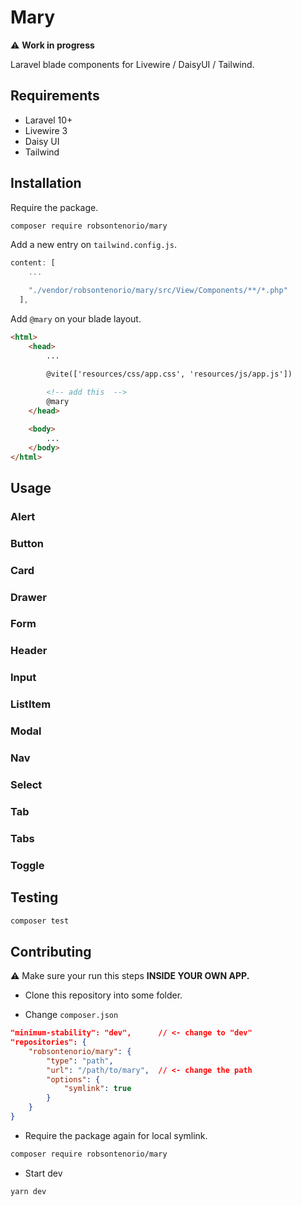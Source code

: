 # Mary

:warning: **Work in progress**

Laravel blade components for Livewire / DaisyUI / Tailwind.


## Requirements

- Laravel 10+
- Livewire 3
- Daisy UI
- Tailwind

## Installation


Require the package.

```bash
composer require robsontenorio/mary
```

Add a new entry on `tailwind.config.js`.

```js
content: [
    ...

    "./vendor/robsontenorio/mary/src/View/Components/**/*.php"
  ],
```

Add `@mary` on your blade layout.

```html
<html>
    <head>
        ...

        @vite(['resources/css/app.css', 'resources/js/app.js'])       
        
        <!-- add this  -->
        @mary  
    </head>

    <body>
        ...
    </body>
</html>
```

## Usage

### Alert

### Button

### Card

### Drawer

### Form

### Header

### Input

### ListItem

### Modal

### Nav

### Select

### Tab

### Tabs

### Toggle

## Testing

``` bash
composer test
```

## Contributing

:warning: Make sure your run this steps **INSIDE YOUR OWN APP.**

- Clone this repository into some folder.

- Change `composer.json`

```json
"minimum-stability": "dev",      // <- change to "dev"
"repositories": {
    "robsontenorio/mary": {
        "type": "path",
        "url": "/path/to/mary",  // <- change the path
        "options": {
            "symlink": true
        }
    }
}
```

- Require the package again for local symlink.

```bash
composer require robsontenorio/mary
```

- Start dev  

```bash
yarn dev
```